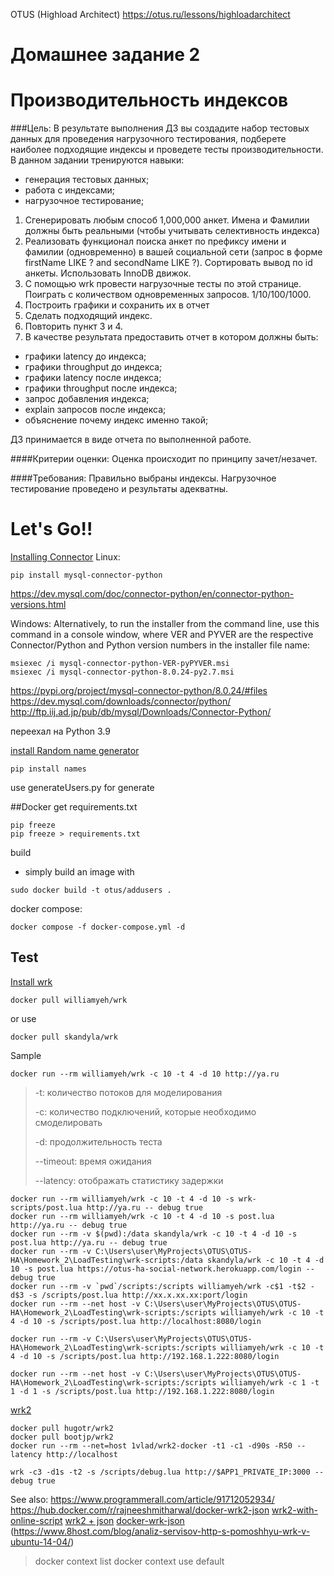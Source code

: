 OTUS (Highload Architect)
https://otus.ru/lessons/highloadarchitect

# Домашнее задание 2
# Производительность индексов

###Цель:
В результате выполнения ДЗ вы создадите набор тестовых данных для проведения нагрузочного тестирования, подберете наиболее подходящие индексы и проведете тесты производительности.
В данном задании тренируются навыки:

* генерация тестовых данных;
* работа с индексами;
* нагрузочное тестирование;
1. Сгенерировать любым способ 1,000,000 анкет. Имена и Фамилии должны быть реальными (чтобы учитывать селективность индекса)
2. Реализовать функционал поиска анкет по префиксу имени и фамилии (одновременно) в вашей социальной сети (запрос в форме firstName LIKE ? and secondName LIKE ?). Сортировать вывод по id анкеты. Использовать InnoDB движок.
3. С помощью wrk провести нагрузочные тесты по этой странице. Поиграть с количеством одновременных запросов. 1/10/100/1000.
4. Построить графики и сохранить их в отчет
5. Сделать подходящий индекс.
6. Повторить пункт 3 и 4.
7. В качестве результата предоставить отчет в котором должны быть:
* графики latency до индекса;
* графики throughput до индекса;
* графики latency после индекса;
* графики throughput после индекса;
* запрос добавления индекса;
* explain запросов после индекса;
* объяснение почему индекс именно такой;

ДЗ принимается в виде отчета по выполненной работе.

####Критерии оценки:
Оценка происходит по принципу зачет/незачет.

####Требования:
Правильно выбраны индексы.
Нагрузочное тестирование проведено и результаты адекватны.

# Let's Go!!
[Installing Connector](https://dev.mysql.com/doc/connector-python/en/connector-python-installation-binary.html)
Linux:
```shell
pip install mysql-connector-python 
```

https://dev.mysql.com/doc/connector-python/en/connector-python-versions.html

Windows:
    Alternatively, to run the installer from the command line, use this command in a console window, where VER and PYVER are the respective Connector/Python and Python version numbers in the installer file name:

    msiexec /i mysql-connector-python-VER-pyPYVER.msi
    msiexec /i mysql-connector-python-8.0.24-py2.7.msi

https://pypi.org/project/mysql-connector-python/8.0.24/#files
https://dev.mysql.com/downloads/connector/python/
http://ftp.iij.ad.jp/pub/db/mysql/Downloads/Connector-Python/

переехал на Python 3.9

[install Random name generator](https://github.com/treyhunner/names)

    pip install names


use generateUsers.py for generate

##Docker
get requirements.txt
    
    pip freeze
    pip freeze > requirements.txt

build 
* simply build an image with
```shell
sudo docker build -t otus/addusers .
```

docker compose:

    docker compose -f docker-compose.yml -d

## Test

[Install wrk](https://hub.docker.com/r/williamyeh/wrk)
    
    docker pull williamyeh/wrk
or use 

    docker pull skandyla/wrk

Sample

    docker run --rm williamyeh/wrk -c 10 -t 4 -d 10 http://ya.ru

>-t: количество потоков для моделирования
> 
>-c: количество подключений, которые необходимо смоделировать
> 
>-d: продолжительность теста
> 
>--timeout: время ожидания
> 
>--latency: отображать статистику задержки


    docker run --rm williamyeh/wrk -c 10 -t 4 -d 10 -s wrk-scripts/post.lua http://ya.ru -- debug true
    docker run --rm williamyeh/wrk -c 10 -t 4 -d 10 -s post.lua http://ya.ru -- debug true
    docker run --rm -v $(pwd):/data skandyla/wrk -c 10 -t 4 -d 10 -s post.lua http://ya.ru -- debug true
    docker run --rm -v C:\Users\user\MyProjects\OTUS\OTUS-HA\Homework_2\LoadTesting\wrk-scripts:/data skandyla/wrk -c 10 -t 4 -d 10 -s post.lua https://otus-ha-social-network.herokuapp.com/login -- debug true
    docker run --rm -v `pwd`/scripts:/scripts williamyeh/wrk -c$1 -t$2 -d$3 -s /scripts/post.lua http://xx.x.xx.xx:port/login
    docker run --rm --net host -v C:\Users\user\MyProjects\OTUS\OTUS-HA\Homework_2\LoadTesting\wrk-scripts:/scripts williamyeh/wrk -c 10 -t 4 -d 10 -s /scripts/post.lua http://localhost:8080/login 

    docker run --rm -v C:\Users\user\MyProjects\OTUS\OTUS-HA\Homework_2\LoadTesting\wrk-scripts:/scripts williamyeh/wrk -c 10 -t 4 -d 10 -s /scripts/post.lua http://192.168.1.222:8080/login

    docker run --rm --net host -v C:\Users\user\MyProjects\OTUS\OTUS-HA\Homework_2\LoadTesting\wrk-scripts:/scripts williamyeh/wrk -c 1 -t 1 -d 1 -s /scripts/post.lua http://192.168.1.222:8080/login 


[wrk2](https://github.com/giltene/wrk2)

    docker pull hugotr/wrk2
    docker pull bootjp/wrk2
    docker run --rm --net=host 1vlad/wrk2-docker -t1 -c1 -d90s -R50 --latency http://localhost

    wrk -c3 -d1s -t2 -s /scripts/debug.lua http://$APP1_PRIVATE_IP:3000 -- debug true

See also:
https://www.programmerall.com/article/91712052934/
https://hub.docker.com/r/rajneeshmitharwal/docker-wrk2-json
[wrk2-with-online-script](https://github.com/syedhassaanahmed/wrk2-with-online-script)
[wrk2 + json](http://czerasz.com/2015/07/19/wrk-http-benchmarking-tool-example/)
[docker-wrk-json](https://github.com/BlackRider97/docker-wrk-json)
(https://www.8host.com/blog/analiz-servisov-http-s-pomoshhyu-wrk-v-ubuntu-14-04/)

> docker context list
> docker context use default